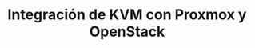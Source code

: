 ---
title: Integración de KVM con Proxmox y OpenStack
menu:
  sidebar:
    name: Integración Proxmox/OpenStack
    identifier: integracion-proxmox-openstack
    parent: escenarios-avanzados-kvm
    weight: 5
---